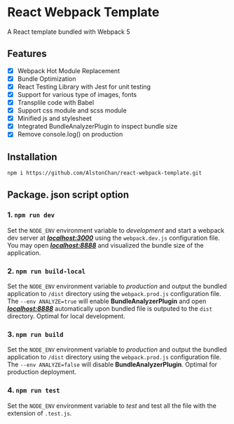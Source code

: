 # React Webpack Template

A React template bundled with Webpack 5

## Features

- [x] Webpack Hot Module Replacement
- [x] Bundle Optimization
- [x] React Testing Library with Jest for unit testing
- [x] Support for various type of images, fonts
- [x] Transplile code with Babel
- [x] Support css module and scss module
- [x] Minified js and stylesheet
- [x] Integrated BundleAnalyzerPlugin to inspect bundle size
- [x] Remove console.log() on production

## Installation

```bash
npm i https://github.com/AlstonChan/react-webpack-template.git
```

## Package. json script option

### 1. `npm run dev`

Set the `NODE_ENV` environment variable to *development* and start a webpack dev server at ***[localhost:3000](http://localhost:3000)*** using the `webpack.dev.js` configuration file. You may open ***[localhost:8888](http://localhost:8888)*** and visualized the bundle size of the application.

### 2. `npm run build-local`

Set the `NODE_ENV` environment variable to *production* and output the bundled application to `/dist` directory using the `webpack.prod.js` configuration file. The `--env ANALYZE=true` will enable **BundleAnalyzerPlugin** and open ***[localhost:8888](http://localhost:8888)*** automatically upon bundled file is outputed to the `dist` directory. Optimal for local development.

### 3. `npm run build`

Set the `NODE_ENV` environment variable to *production* and output the bundled application to `/dist` directory using the `webpack.prod.js` configuration file. The `--env ANALYZE=false` will disable **BundleAnalyzerPlugin**. Optimal for production deployment.

### 4. `npm run test`

Set the `NODE_ENV` environment variable to *test* and test all the file with the extension of `.test.js`.
